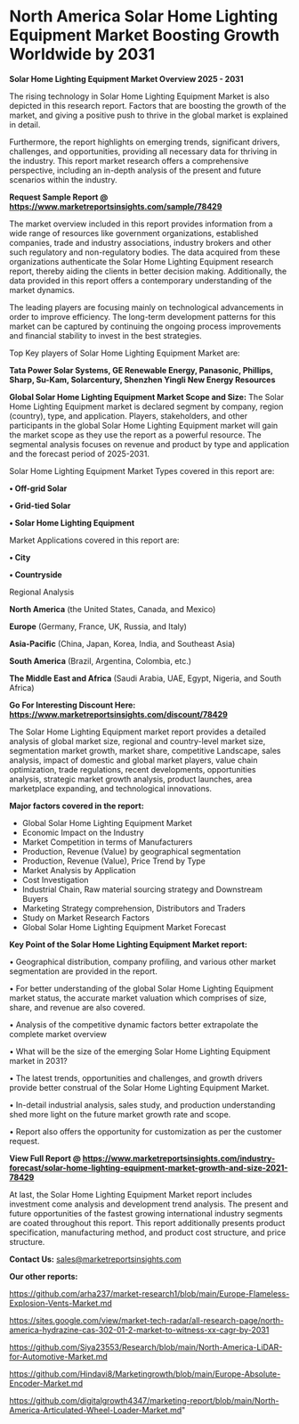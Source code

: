 # North America Solar Home Lighting Equipment Market Boosting Growth Worldwide by 2031

<Strong> Solar Home Lighting Equipment Market Overview 2025 - 2031</strong>

The rising technology in Solar Home Lighting Equipment Market is also depicted in this research report. Factors that are boosting the growth of the market, and giving a positive push to thrive in the global market is explained in detail.

Furthermore, the report highlights on emerging trends, significant drivers, challenges, and opportunities, providing all necessary data for thriving in the industry. This report market research offers a comprehensive perspective, including an in-depth analysis of the present and future scenarios within the industry.

<strong>Request Sample Report @ <a href=https://www.marketreportsinsights.com/sample/78429>https://www.marketreportsinsights.com/sample/78429</a></strong>

The market overview included in this report provides information from a wide range of resources like government organizations, established companies, trade and industry associations, industry brokers and other such regulatory and non-regulatory bodies. The data acquired from these organizations authenticate the Solar Home Lighting Equipment research report, thereby aiding the clients in better decision making. Additionally, the data provided in this report offers a contemporary understanding of the market dynamics.

The leading players are focusing mainly on technological advancements in order to improve efficiency. The long-term development patterns for this market can be captured by continuing the ongoing process improvements and financial stability to invest in the best strategies.

Top Key players of Solar Home Lighting Equipment Market are:

<strong>Tata Power Solar Systems, GE Renewable Energy, Panasonic, Phillips, Sharp, Su-Kam, Solarcentury, Shenzhen Yingli New Energy Resources</strong>

<strong><b>Global Solar Home Lighting Equipment Market Scope and Size:</b></strong>
The Solar Home Lighting Equipment market is declared segment by company, region (country), type, and application. Players, stakeholders, and other participants in the global Solar Home Lighting Equipment market will gain the market scope as they use the report as a powerful resource. The segmental analysis focuses on revenue and product by type and application and the forecast period of 2025-2031.

Solar Home Lighting Equipment Market Types covered in this report are:

<strong>• Off-grid Solar

• Grid-tied Solar

• Solar Home Lighting Equipment</strong>

Market Applications covered in this report are:

<strong>• City

• Countryside</strong> 

Regional Analysis

<strong>North America</strong> (the United States, Canada, and Mexico)

<strong>Europe</strong> (Germany, France, UK, Russia, and Italy)

<strong>Asia-Pacific</strong> (China, Japan, Korea, India, and Southeast Asia)

<strong>South America</strong> (Brazil, Argentina, Colombia, etc.)

<strong>The Middle East and Africa</strong> (Saudi Arabia, UAE, Egypt, Nigeria, and South Africa)

<strong>Go For Interesting Discount Here: <a href=https://www.marketreportsinsights.com/discount/78429>https://www.marketreportsinsights.com/discount/78429</a></strong>

The Solar Home Lighting Equipment market report provides a detailed analysis of global market size, regional and country-level market size, segmentation market growth, market share, competitive Landscape, sales analysis, impact of domestic and global market players, value chain optimization, trade regulations, recent developments, opportunities analysis, strategic market growth analysis, product launches, area marketplace expanding, and technological innovations.

<strong><b>Major factors covered in the report:</b></strong>
<ul>
  <li>Global Solar Home Lighting Equipment Market </li>
  <li>Economic Impact on the Industry</li>
  <li>Market Competition in terms of Manufacturers</li>
  <li>Production, Revenue (Value) by geographical segmentation</li>
  <li>Production, Revenue (Value), Price Trend by Type</li>
  <li>Market Analysis by Application</li>
  <li>Cost Investigation</li>
  <li>Industrial Chain, Raw material sourcing strategy and Downstream Buyers</li>
  <li>Marketing Strategy comprehension, Distributors and Traders</li>
  <li>Study on Market Research Factors</li>
  <li>Global Solar Home Lighting Equipment Market Forecast</li>
</ul>

<strong><b>Key Point of the Solar Home Lighting Equipment Market report:</b></strong>

• Geographical distribution, company profiling, and various other market segmentation are provided in the report.

• For better understanding of the global Solar Home Lighting Equipment market status, the accurate market valuation which comprises of size, share, and revenue are also covered.

• Analysis of the competitive dynamic factors better extrapolate the complete market overview

• What will be the size of the emerging Solar Home Lighting Equipment market in 2031?

• The latest trends, opportunities and challenges, and growth drivers provide better construal of the Solar Home Lighting Equipment Market.

• In-detail industrial analysis, sales study, and production understanding shed more light on the future market growth rate and scope.

• Report also offers the opportunity for customization as per the customer request.

<strong><b>View Full Report @ <a href=https://www.marketreportsinsights.com/industry-forecast/solar-home-lighting-equipment-market-growth-and-size-2021-78429>https://www.marketreportsinsights.com/industry-forecast/solar-home-lighting-equipment-market-growth-and-size-2021-78429</a></b></strong>


At last, the Solar Home Lighting Equipment Market report includes investment come analysis and development trend analysis. The present and future opportunities of the fastest growing international industry segments are coated throughout this report. This report additionally presents product specification, manufacturing method, and product cost structure, and price structure.

<strong>Contact Us:</strong>
sales@marketreportsinsights.com

<strong>Our other reports:</strong>

<a href=https://github.com/arha237/market-research1/blob/main/Europe-Flameless-Explosion-Vents-Market.md>https://github.com/arha237/market-research1/blob/main/Europe-Flameless-Explosion-Vents-Market.md</a>

<a href=https://sites.google.com/view/market-tech-radar/all-research-page/north-america-hydrazine-cas-302-01-2-market-to-witness-xx-cagr-by-2031>https://sites.google.com/view/market-tech-radar/all-research-page/north-america-hydrazine-cas-302-01-2-market-to-witness-xx-cagr-by-2031</a>

<a href=https://github.com/Siya23553/Research/blob/main/North-America-LiDAR-for-Automotive-Market.md>https://github.com/Siya23553/Research/blob/main/North-America-LiDAR-for-Automotive-Market.md</a>

<a href=https://github.com/Hindavi8/Marketingrowth/blob/main/Europe-Absolute-Encoder-Market.md>https://github.com/Hindavi8/Marketingrowth/blob/main/Europe-Absolute-Encoder-Market.md</a>

<a href=https://github.com/digitalgrowth4347/marketing-report/blob/main/North-America-Articulated-Wheel-Loader-Market.md>https://github.com/digitalgrowth4347/marketing-report/blob/main/North-America-Articulated-Wheel-Loader-Market.md</a>"
